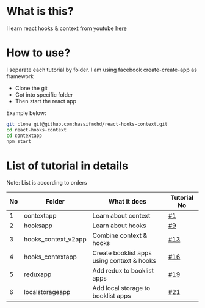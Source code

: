 # What is this?

I learn react hooks & context from youtube [here](https://www.youtube.com/watch?v=6RhOzQciVwI&list=PL4cUxeGkcC9hNokByJilPg5g9m2APUePI&index=1)

# How to use?

I separate each tutorial by folder. I am using facebook create-create-app as framework

- Clone the git
- Got into specific folder
- Then start the react app

Example below:

```bash
git clone git@github.com:hassifmohd/react-hooks-context.git
cd react-hooks-context
cd contextapp
npm start
```

# List of tutorial in details

Note: List is according to orders

No | Folder              | What it does                               | Tutorial No
-- | ------------------- | ------------------------------------------ | ---------------------------------------------------------------------------------------------------
1  | contextapp          | Learn about context                        | [#1](https://www.youtube.com/watch?v=6RhOzQciVwI&list=PL4cUxeGkcC9hNokByJilPg5g9m2APUePI&index=1)   |
2  | hooksapp            | Learn about hooks                          | [#9](https://www.youtube.com/watch?v=JgYRBCRHfHE&list=PL4cUxeGkcC9hNokByJilPg5g9m2APUePI&index=9)   |
3  | hooks_context_v2app | Combine context & hooks                    | [#13](https://www.youtube.com/watch?v=7LIGIN6_R_s&list=PL4cUxeGkcC9hNokByJilPg5g9m2APUePI&index=13) |
4  | hooks_contextapp    | Create booklist apps using context & hooks | [#16](https://www.youtube.com/watch?v=v1s_rbZbqQI&list=PL4cUxeGkcC9hNokByJilPg5g9m2APUePI&index=16) |
5  | reduxapp            | Add redux to booklist apps                 | [#19](https://www.youtube.com/watch?v=uXWycyeTeCs&list=PL4cUxeGkcC9hNokByJilPg5g9m2APUePI&index=19) |
6  | localstorageapp     | Add local storage to booklist apps         | [#21](https://www.youtube.com/watch?v=SOnMln3W0U8&list=PL4cUxeGkcC9hNokByJilPg5g9m2APUePI&index=21) |
